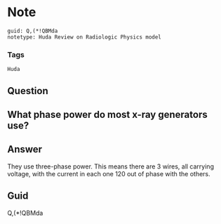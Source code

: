 # Note
```
guid: Q,(*!QBMda
notetype: Huda Review on Radiologic Physics model
```

### Tags
```
Huda
```

## Question
<h2>What phase power do most x-ray generators use?</h2>

## Answer
<section>
<p>They use three-phase power.
This means there are 3 wires, all carrying voltage, with the current in each one 120 out of phase with the others.</p>

</section>

## Guid
Q,(*!QBMda
